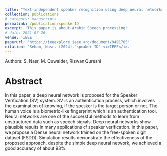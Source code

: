 ```yaml
---
title: "Text-independent speaker recognition using deep neural networks"
collection: publications
# category: manuscripts
permalink: /publication/speakerID
excerpt: 'This paper is about Arabic Speech processing'
# date: 2021-07-26
venue: 'IEEE'
paperurl: 'https://ieeexplore.ieee.org/document/9491705'
citation: 'Seham, Nasr. (2024)."speaker ID" <i>IEEE</i>.'
---
```

Authors: S. Nasr, M. Quwaider, Rizwan Qureshi

# Abstract
In this paper, a deep neural network is proposed for the Speaker Verification (SV) system. SV is an authentication process, which involves the examination of knowing, if the speaker is the target person or not. The human voice is a biometric-like fingerprint which is an authentication tool. Neural networks are one of the successful methods to learn from unstructured data such as speech signals. Deep neural networks show plausible results in many applications of speaker verification. In this paper, we propose a Dense neural network trained on the free-spoken digit dataset (FSDD). Simulation results demonstrate the effectiveness of the proposed approach, despite the simple deep neural network, we achieved a good accuracy of about 93%.

